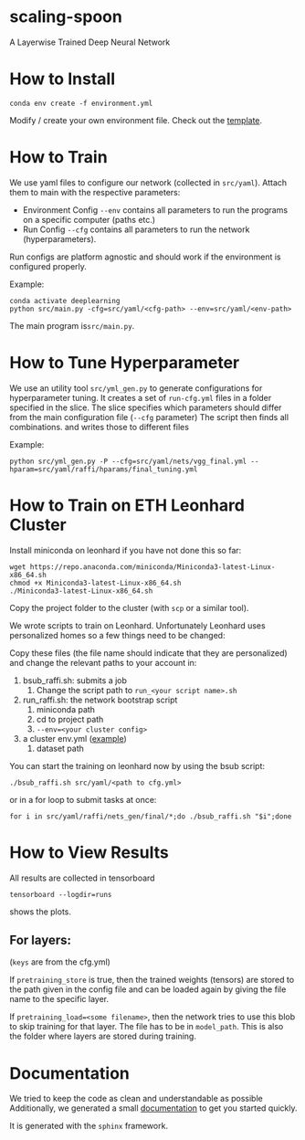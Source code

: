 # scaling-spoon
A Layerwise Trained Deep Neural Network

# How to Install

```
conda env create -f environment.yml
```

Modify / create your own environment file. Check out the [template](src/yaml/env/env_template.yml).




# How to Train
We use yaml files to configure our network (collected in `src/yaml`). Attach them to main with the respective parameters:

  - Environment Config `--env` contains all parameters to run the programs on a specific computer (paths etc.)
  - Run Config `--cfg` contains all parameters to run the network (hyperparameters).

Run configs are platform agnostic and should work if the environment is configured properly.

Example:
```
conda activate deeplearning
python src/main.py -cfg=src/yaml/<cfg-path> --env=src/yaml/<env-path>
```

The main program is`src/main.py`.

# How to Tune Hyperparameter
We use an utility tool `src/yml_gen.py` to generate configurations for hyperparameter tuning.
It creates a set of `run-cfg.yml` files in a folder specified in the slice.
The slice specifies which parameters should differ from the main configuration file (`--cfg` parameter)
The script then finds all combinations. and writes those to different files

Example: 
```
python src/yml_gen.py -P --cfg=src/yaml/nets/vgg_final.yml --hparam=src/yaml/raffi/hparams/final_tuning.yml
```

# How to Train on ETH Leonhard Cluster
Install miniconda on leonhard if you have not done this so far:
```
wget https://repo.anaconda.com/miniconda/Miniconda3-latest-Linux-x86_64.sh
chmod +x Miniconda3-latest-Linux-x86_64.sh
./Miniconda3-latest-Linux-x86_64.sh
```

Copy the project folder to the cluster (with `scp` or a similar tool).

We wrote scripts to train on Leonhard. Unfortunately Leonhard uses personalized homes so a few things need to be changed:

Copy these files (the file name should indicate that they are personalized) and change the relevant paths to your account in:
1. bsub_raffi.sh: submits a job
   1. Change the script path to `run_<your script name>.sh`
2. run_raffi.sh: the network bootstrap script
   1. miniconda path
   2. cd to project path
   3. `--env=<your cluster config>`
3. a cluster env.yml ([example](src/yaml/raffi/env/env_cluster_raffi.yml))
   1. dataset path

You can start the training on leonhard now by using the bsub script:

```
./bsub_raffi.sh src/yaml/<path to cfg.yml>

```

or in a for loop to submit tasks at once:

```
for i in src/yaml/raffi/nets_gen/final/*;do ./bsub_raffi.sh "$i";done
```

# How to View Results
All results are collected in tensorboard

```
tensorboard --logdir=runs
```

shows the plots.

## For layers:
(`keys` are from the cfg.yml)

If `pretraining_store` is true, then the trained weights (tensors) are stored to the path 
given in the config file and can be loaded again by giving the file name to the specific layer.

If `pretraining_load=<some filename>`, then the network tries to use this blob to skip training for that layer.
The file has to be in `model_path`. This is also the folder where layers are stored during training.

# Documentation
We tried to keep the code as clean and understandable as possible
Additionally, we generated a small [documentation](scaling_spoon.pdf) to get you started quickly.

It is generated with the `sphinx` framework.